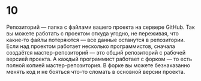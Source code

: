 # 10
Репозиторий — папка с файлами вашего проекта на сервере GitHub. Так вы можете работать с проектом откуда угодно, не переживая, что какие-то файлы потеряются — все данные останутся в репозитории.
Если над проектом работает несколько программистов, сначала создаётся мастер-репозиторий — это общий репозиторий с рабочей версией проекта. А каждый программист работает с форком — то есть полной копией мастер-репозитория. В форке вы можете безнаказанно менять код и не бояться что-то сломать в основной версии проекта.
